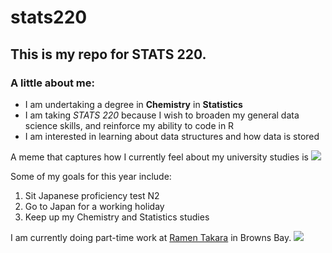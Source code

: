 # stats220

## This is my repo for STATS 220. 

### A little about me:

* I am undertaking a degree in **Chemistry** in **Statistics**
* I am taking *STATS 220* because I wish to broaden my general data science skills, and reinforce my ability to code in R
* I am interested in learning about data structures and how data is stored

A meme that captures how I currently feel about my university studies is 
![](https://c.tenor.com/8druEACXtX8AAAAd/tenor.gif)

Some of my goals for this year include:
1. Sit Japanese proficiency test N2
2. Go to Japan for a working holiday
3. Keep up my Chemistry and Statistics studies

I am currently doing part-time work at [Ramen Takara](https://www.ramentakara.co.nz/) in Browns Bay. 
![](https://c.tenor.com/uOHj2K7TsQQAAAAC/tenor.gif)
